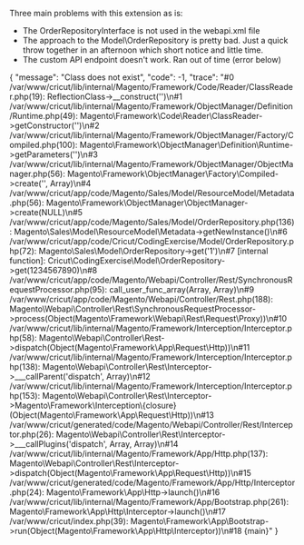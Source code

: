 
Three main problems with this extension as is:

- The OrderRepositoryInterface is not used in the webapi.xml file
- The approach to the Model\OrderRepository is pretty bad. Just a quick throw together in an afternoon which short notice and little time.
- The custom API endpoint doesn't work. Ran out of time (error below)

{
  "message": "Class  does not exist",
  "code": -1,
  "trace": "#0 /var/www/cricut/lib/internal/Magento/Framework/Code/Reader/ClassReader.php(19): ReflectionClass->__construct('')\n#1 /var/www/cricut/lib/internal/Magento/Framework/ObjectManager/Definition/Runtime.php(49): Magento\\Framework\\Code\\Reader\\ClassReader->getConstructor('')\n#2 /var/www/cricut/lib/internal/Magento/Framework/ObjectManager/Factory/Compiled.php(100): Magento\\Framework\\ObjectManager\\Definition\\Runtime->getParameters('')\n#3 /var/www/cricut/lib/internal/Magento/Framework/ObjectManager/ObjectManager.php(56): Magento\\Framework\\ObjectManager\\Factory\\Compiled->create('', Array)\n#4 /var/www/cricut/app/code/Magento/Sales/Model/ResourceModel/Metadata.php(56): Magento\\Framework\\ObjectManager\\ObjectManager->create(NULL)\n#5 /var/www/cricut/app/code/Magento/Sales/Model/OrderRepository.php(136): Magento\\Sales\\Model\\ResourceModel\\Metadata->getNewInstance()\n#6 /var/www/cricut/app/code/Cricut/CodingExercise/Model/OrderRepository.php(72): Magento\\Sales\\Model\\OrderRepository->get('1')\n#7 [internal function]: Cricut\\CodingExercise\\Model\\OrderRepository->get(1234567890)\n#8 /var/www/cricut/app/code/Magento/Webapi/Controller/Rest/SynchronousRequestProcessor.php(95): call_user_func_array(Array, Array)\n#9 /var/www/cricut/app/code/Magento/Webapi/Controller/Rest.php(188): Magento\\Webapi\\Controller\\Rest\\SynchronousRequestProcessor->process(Object(Magento\\Framework\\Webapi\\Rest\\Request\\Proxy))\n#10 /var/www/cricut/lib/internal/Magento/Framework/Interception/Interceptor.php(58): Magento\\Webapi\\Controller\\Rest->dispatch(Object(Magento\\Framework\\App\\Request\\Http))\n#11 /var/www/cricut/lib/internal/Magento/Framework/Interception/Interceptor.php(138): Magento\\Webapi\\Controller\\Rest\\Interceptor->___callParent('dispatch', Array)\n#12 /var/www/cricut/lib/internal/Magento/Framework/Interception/Interceptor.php(153): Magento\\Webapi\\Controller\\Rest\\Interceptor->Magento\\Framework\\Interception\\{closure}(Object(Magento\\Framework\\App\\Request\\Http))\n#13 /var/www/cricut/generated/code/Magento/Webapi/Controller/Rest/Interceptor.php(26): Magento\\Webapi\\Controller\\Rest\\Interceptor->___callPlugins('dispatch', Array, Array)\n#14 /var/www/cricut/lib/internal/Magento/Framework/App/Http.php(137): Magento\\Webapi\\Controller\\Rest\\Interceptor->dispatch(Object(Magento\\Framework\\App\\Request\\Http))\n#15 /var/www/cricut/generated/code/Magento/Framework/App/Http/Interceptor.php(24): Magento\\Framework\\App\\Http->launch()\n#16 /var/www/cricut/lib/internal/Magento/Framework/App/Bootstrap.php(261): Magento\\Framework\\App\\Http\\Interceptor->launch()\n#17 /var/www/cricut/index.php(39): Magento\\Framework\\App\\Bootstrap->run(Object(Magento\\Framework\\App\\Http\\Interceptor))\n#18 {main}"
}
